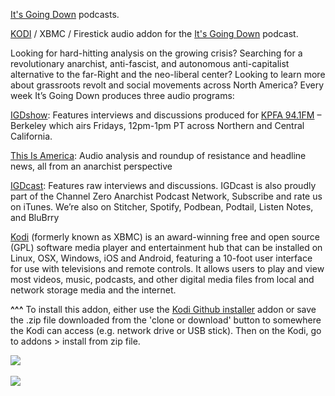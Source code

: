 <a href="https://itsgoingdown.org/category/podcast/">It's Going Down</a> podcasts.<br>

<a href="kodi.tv">KODI<a> / XBMC / Firestick audio addon for the <a href="https://itsgoingdown.org/category/podcast/">It's Going Down</a> podcast.<br>

Looking for hard-hitting analysis on the growing crisis? Searching for a revolutionary anarchist, anti-fascist, and autonomous anti-capitalist alternative to the far-Right and the neo-liberal center? Looking to learn more about grassroots revolt and social movements across North America? Every week It’s Going Down produces three audio programs:<br>

<a href="https://kpfa.org/program/igd/">IGDshow</a>: Features interviews and discussions produced for <a href="https://www.kpfa.org">KPFA 94.1FM</a> – Berkeley which airs Fridays, 12pm-1pm PT across Northern and Central California.<br>

<a href="https://www.podbean.com/site/Search/index?v=It%27s+Going+Down">This Is America</a>: Audio analysis and roundup of resistance and headline news, all from an anarchist perspective<br>

<a href="https://www.podbean.com/site/Search/index?v=It%27s+Going+Down">IGDcast</a>: Features raw interviews and discussions. IGDcast is also proudly part of the Channel Zero Anarchist Podcast Network, Subscribe and rate us on iTunes. We’re also on Stitcher, Spotify, Podbean, Podtail, Listen Notes, and BluBrry<br>

<a href="www.kodi.tv">Kodi</a> (formerly known as XBMC) is an award-winning free and open source (GPL) software media player and entertainment hub that can be installed on Linux, OSX, Windows, iOS and Android, featuring a 10-foot user interface for use with televisions and remote controls. It allows users to play and view most videos, music, podcasts, and other digital media files from local and network storage media and the internet.<br>

<b>^^^</b> To install this addon, either use the <a href="https://www.tvaddons.co/github-browser-kodi/">Kodi Github installer</a> addon or save the .zip file downloaded from the 'clone or download' button to somewhere the Kodi can access (e.g. network drive or USB stick). Then on the Kodi, go to addons > install from zip file.<br>

<img src="https://itsgoingdown.org/wp-content/themes/IGD_SEPT_21_V2/images/logo.svg"><br>
<br><a href="http://www.kodi.tv"><img src="https://kodi.tv/sites/default/files/page/field_image/about--devices.jpg">
